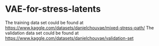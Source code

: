# VAE-for-stress-latents
The training data set could be found at
https://www.kaggle.com/datasets/danielchouvae/mixed-stress-path/
The validation data set could be found at
https://www.kaggle.com/datasets/danielchouvae/validation-set
